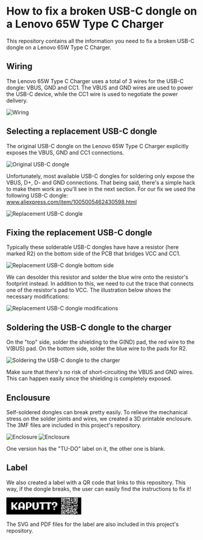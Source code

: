 # How to fix a broken USB-C dongle on a Lenovo 65W Type C Charger

This repository contains all the information you need to fix a broken USB-C dongle on a Lenovo 65W Type C Charger.

## Wiring

The Lenovo 65W Type C Charger uses a total of 3 wires for the USB-C dongle: VBUS, GND and CC1. The VBUS and GND wires are used to power the USB-C device, while the CC1 wire is used to negotiate the power delivery.

![Wiring](images/wiring.png)

## Selecting a replacement USB-C dongle

The original USB-C dongle on the Lenovo 65W Type C Charger explicitly exposes the VBUS, GND and CC1 connections.

![Original USB-C dongle](images/original.png)

Unfortunately, most available USB-C dongles for soldering only expose the VBUS, D+, D- and GND connections. That being said, there's a simple hack to make them work as you'll see in the next section. For our fix we used the following USB-C dongle: www.aliexpress.com/item/1005005462430598.html

![Replacement USB-C dongle](images/replacement.png)

## Fixing the replacement USB-C dongle

Typically these solderable USB-C dongles have have a resistor (here marked R2) on the bottom side of the PCB that bridges VCC and CC1.

![Replacement USB-C dongle bottom side](images/replacement_bottom.png)

We can desolder this resistor and solder the blue wire onto the resistor's footprint instead. In addition to this, we need to cut the trace that connects one of the resistor's pad to VCC. The illustration below shows the necessary modifications:

![Replacement USB-C dongle modifications](images/replacement_modifications.png)


## Soldering the USB-C dongle to the charger

On the "top" side, solder the shielding to the G(ND) pad, the red wire to the V(BUS) pad. On the bottom side, solder the blue wire to the pads for R2.

![Soldering the USB-C dongle to the charger](images/soldering.png)

Make sure that there's no risk of short-circuiting the VBUS and GND wires. This can happen easily since the shielding is completely exposed.

## Enclousure

Self-soldered dongles can break pretty easily. To relieve the mechanical stress on the solder joints and wires, we created a 3D printable enclosure. The 3MF files are included in this project's repository.

![Enclosure](images/enclosure.png)
![Enclosure](images/enclosure2.png)

One version has the "TU-DO" label on it, the other one is blank.

## Label

We also created a label with a QR code that links to this repository. This way, if the dongle breaks, the user can easily find the instructions to fix it!

![Label](images/label.png)

The SVG and PDF files for the label are also included in this project's repository.
